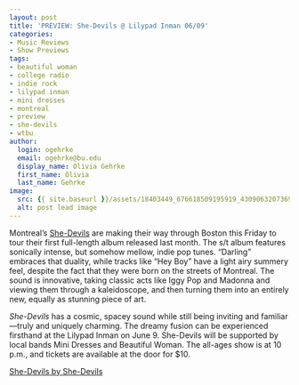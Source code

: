 ```yaml
---
layout: post
title: 'PREVIEW: She-Devils @ Lilypad Inman 06/09'
categories:
- Music Reviews
- Show Previews
tags:
- beautiful woman
- college radio
- indie rock
- lilypad inman
- mini dresses
- montreal
- preview
- she-devils
- wtbu
author:
  login: ogehrke
  email: ogehrke@bu.edu
  display_name: Olivia Gehrke
  first_name: Olivia
  last_name: Gehrke
image:
  src: {{ site.baseurl }}/assets/18403449_676618509195919_4309063207369552033_n-411x636.jpg
  alt: post lead image
---
```


Montreal’s [She-Devils](https://www.shedevilsinc.com/2nd-home) are making their way through Boston this Friday to tour their first full-length album released last month. The s/t album features sonically intense, but somehow mellow, indie pop tunes. “Darling” embraces that duality, while tracks like “Hey Boy” have a light airy summery feel, despite the fact that they were born on the streets of Montreal. The sound is innovative, taking classic acts like Iggy Pop and Madonna and viewing them through a kaleidoscope, and then turning them into an entirely new, equally as stunning piece of art.

_She-Devils_ has a cosmic, spacey sound while still being inviting and familiar—truly and uniquely charming. The dreamy fusion can be experienced firsthand at the Lilypad Inman on June 9. She-Devils will be supported by local bands Mini Dresses and Beautiful Woman. The all-ages show is at 10 p.m., and tickets are available at the door for $10.

<a href="http://she-devilsinc.bandcamp.com/album/she-devils">She-Devils by She-Devils</a>